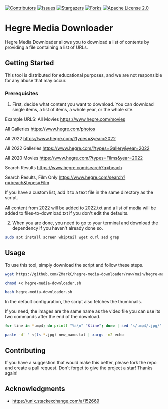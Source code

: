 [![Contributors](https://img.shields.io/github/contributors/ZMarkC/hegre-media-downloader.svg?style=for-the-badge)](https://github.com/ZMarkC/hegre-media-downloader/graphs/contributors) [![Issues](https://img.shields.io/github/issues/ZMarkC/hegre-media-downloader.svg?style=for-the-badge)](https://github.com/ZMarkC/hegre-media-downloader/issues) [![Stargazers](https://img.shields.io/github/stars/ZMarkC/hegre-media-downloader.svg?style=for-the-badge)](https://github.com/ZMarkC/hegre-media-downloader/stargazers) [![Forks](https://img.shields.io/github/forks/ZMarkC/hegre-media-downloader.svg?style=for-the-badge)](https://github.com/ZMarkC/hegre-media-downloader/network/members) [![Apache License 2.0](https://img.shields.io/github/license/ZMarkC/hegre-media-downloader.svg?style=for-the-badge)](https://github.com/ZMarkC/hegre-media-downloader/blob/master/LICENSE)

# Hegre Media Downloader
   
Hegre Media Downloader allows you to download a list of contents by providing a file containing a list of URLs.

## Getting Started

This tool is distributed for educational purposes, and we are not responsible for any abuse that may occur.

### Prerequisites

1. First, decide what content you want to download. You can download single items, a list of items, a whole year, or the whole site.

Example URLS:
All Movies https://www.hegre.com/movies
  
All Galleries https://www.hegre.com/photos
  
All 2022 https://www.hegre.com/?types=&year=2022
  
All 2022 Galleries https://www.hegre.com/?types=Gallery&year=2022
  
All 2020 Movies https://www.hegre.com/?types=Films&year=2022
  
Search Results https://www.hegre.com/search?q=beach
  
Search Results, Film Only https://www.hegre.com/search?q=beach&types=Film
  

If you have a custom list, add it to a text file in the same directory as the script. 

All content from 2022 will be added to 2022.txt and a list of media will be added to files-to-download.txt if you don't edit the defaults.


2. When you are done, you need to go to your terminal and download the dependency if you haven't already done so.

```bash
sudo apt install screen whiptail wget curl sed grep
```

## Usage

To use this tool, simply download the script and follow these steps.

```bash
wget https://github.com/ZMarkC/hegre-media-downloader/raw/main/hegre-media-downloader.sh
```

```bash
chmod +x hegre-media-downloader.sh
```

```bash
bash hegre-media-downloader.sh
```

In the default configuration, the script also fetches the thumbnails.

If you need, the images are the same name as the video file you can use its two commands after the end of the download.

```bash
for line in *.mp4; do printf "%s\n" "$line"; done | sed 's/.mp4/.jpg/' > new_name.txt
```

```bash
paste -d' ' <(ls *.jpg) new_name.txt | xargs -n2 echo
```

## Contributing

If you have a suggestion that would make this better, please fork the repo and create a pull request. Don't forget to give the project a star! Thanks again!

## Acknowledgments

- <https://unix.stackexchange.com/a/152669>
